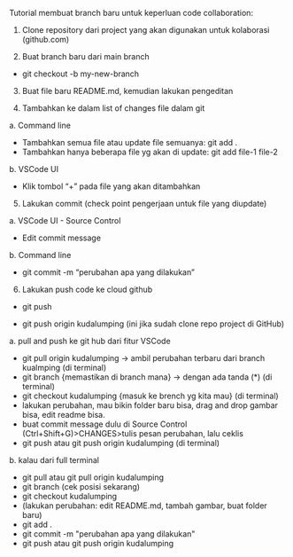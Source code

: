 Tutorial membuat branch baru untuk keperluan code collaboration:

1. Clone repository dari project yang akan digunakan untuk kolaborasi (github.com)

2. Buat branch baru dari main branch

* git checkout -b my-new-branch

3. Buat file baru README.md, kemudian lakukan pengeditan

4. Tambahkan ke dalam list of changes file dalam git

a. Command line

- Tambahkan semua file atau update file semuanya: git add .
- Tambahkan hanya beberapa file yg akan di update: git add file-1 file-2

b. VSCode UI

- Klik tombol “+” pada file yang akan ditambahkan

5. Lakukan commit (check point pengerjaan untuk file yang diupdate)

a. VSCode UI - Source Control

- Edit commit message

b. Command line

- git commit -m “perubahan apa yang dilakukan”

6. Lakukan push code ke cloud github

* git push

* git push origin kudalumping (ini jika sudah clone repo project di GitHub)

a. pull and push ke git hub dari fitur VSCode

- git pull origin kudalumping -> ambil perubahan terbaru dari branch kualmping (di terminal)
- git branch {memastikan di branch mana} -> dengan ada tanda (*) (di terminal)
- git checkout kudalumping {masuk ke brench yg kita mau} (di terminal)
- lakukan perubahan, mau bikin folder baru bisa, drag and drop gambar bisa, edit readme bisa.
- buat commit message dulu di Source Control (Ctrl+Shift+G)>CHANGES>tulis pesan perubahan, lalu ceklis
- git push atau git push origin kudalumping (di terminal)

b. kalau dari full terminal

- git pull atau git pull origin kudalumping
- git branch (cek posisi sekarang)
- git checkout kudalumping
- (lakukan perubahan: edit README.md, tambah gambar, buat folder baru)
- git add .
- git commit -m "perubahan apa yang dilakukan"
- git push atau git push origin kudalumping